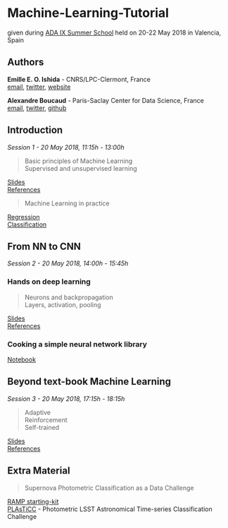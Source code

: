 # Machine-Learning-Tutorial

given during [ADA IX Summer School][ada] held on 20-22 May 2018 in Valencia, Spain 

## Authors

**Emille E. O. Ishida** - CNRS/LPC-Clermont, France  
[email][mei], [twitter][tei], [website][wei]

**Alexandre Boucaud** - Paris-Saclay Center for Data Science, France  
[email][mab], [twitter][tab], [github][gab]

[mei]: mailto:emilleishida@gmail.com
[tei]: https://twitter.com/emilleishida
[wei]: https://www.emilleishida.com

[mab]: mailto:aboucaud@lal.in2p3.fr
[tab]: https://twitter.com/alxbcd
[gab]: https://github.com/aboucaud

[ada]: http://ada.cosmostat.org/


## Introduction
*Session 1 - 20 May 2018, 11:15h - 13:00h*

> Basic principles of Machine Learning  
> Supervised and unsupervised learning  

[Slides]()  
[References]()  

> Machine Learning in practice

[Regression]()  
[Classification]()  

## From NN to CNN
*Session 2 - 20 May 2018, 14:00h - 15:45h*  

### Hands on deep learning

> Neurons and backpropagation  
> Layers, activation, pooling  

[Slides]()  
[References]()  

### Cooking a simple neural network library

[Notebook]()  
  
## Beyond text-book Machine Learning
*Session 3 - 20 May 2018, 17:15h - 18:15h*

> Adaptive  
> Reinforcement  
> Self-trained  
 
[Slides]()  
[References]()  


## Extra Material

> Supernova Photometric Classification as a Data Challenge

[RAMP starting-kit](https://github.com/ramp-kits/supernovae)  
[PLAsTiCC](https://plasticcblog.wordpress.com/) - Photometric LSST Astronomical Time-series Classification Challenge



 
